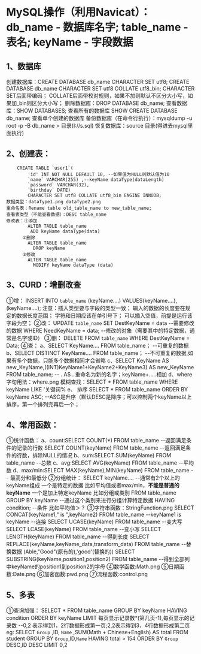 # MySQL操作（利用Navicat）：db_name - 数据库名字; table_name - 表名; keyName - 字段数据

## 1、数据库

   创建数据库：CREATE DATABASE db_name CHARACTER SET utf8;
            CREATE DATABASE db_name CHARACTER SET utf8 COLLATE utf8_bin;
            CHARACTER SET后面带编码； COLLATE后面带校对规则，如果不加则默认不区分大小写，如果加_bin则区分大小写；
   删除数据库：DROP DATABASE db_name;
   查看数据库：SHOW DATABASES; 查看所有的数据库
            SHOW CREATE DATABASE db_name; 查看单个创建的数据库
   备份数据库（在命令行执行）：mysqldump -u root -p -B db_name > 目录(I://s.sql)
   恢复数据库：source 目录(得进去mysql里面执行)

## 2、创建表： 

        CREATE TABLE `user1`(
            'id' INT NOT NULL DEFAULT 10, --如果值为NULL则默认值为10
            `name` VARCHAR(255) ,--keyName dataType(dataLength)
            `password` VARCHAR(32),
            `birthday` DATE)
            CHARACTER SET utf8 COLLATE utf8_bin ENGINE INNODB;
    数据类型：dataType1.png dataType2.png
    重命名表：Rename table old_table_name to new_table_name;
    查看表类型（不能查看数据）：DESC table_name
    修改表：①添加
            ALTER TABLE table_name
             ADD keyName dataType(data)
          ②删除
            ALTER TABLE table_name
              DROP keyName
          ③修改
            ALTER TABLE table_name
              MODIFY keyName dataType (data)

## 3、CURD：增删改查 

  ①增：
    INSERT INTO `table_name` (keyName....)
     VALUES(keyName....),
          (keyName....);
    注意：插入类型要与字段的类型一致； 输入的数据的长度要在规定的数据长度范围；
         字符和日期应该在单引号下； 可以插入空值，前提是运行该字段为空；
  ②改：
    UPDATE `table_name`
    SET DestKeyName = data  --需要修改的数据
       WHERE NeedKeyName = data;  --修改的对象（需要其中的特定数据，通常是名字或ID）
  ③删：
    DELETE FROM `table_name`
       WHERE  DestKeyName = Data;
  ④查：
    a、SELECT KeyName.... FROM table_name； --可重复的数据
    b、SELECT DISTINCT KeyName.... FROM table_name； --不可重复的数据,如果有多个数据，只能多个数据相同才会省略
    c、SELECT KeyName AS new_KeyName,((INT)KeyName1+KeyName2+KeyName3) AS new_KeyName FROM table_name;
    -- . AS . 重命名为新的名字；keyName+.....相加
    d、where字句用法：where.png
      模糊查找：SELECT * FROM table_name
                  WHERE keyName LIKE '关键词% 
    e、 排序 
        SELECT * FROM table_name
            ORDER BY keyName ASC; --ASC是升序（默认DESC是降序；可以控制两个keyName以上排序，第一个排列完再后一个；

## 4、常用函数：

  ①统计函数：
   a、count:SELECT COUNT(*) FROM table_name --返回满足条件的记录的行数 
            SELECT COUNT(keyName) FROM table_name --返回满足条件的行数，排除NULL的情况
   b、sum:SELECT SUM(keyName) FROM table_name --总数
   c、avg:SELECT AVG(keyName) FROM table_name --平均数
   d、max/min:SELECT MAX(keyName),MIN(keyName) FROM table_name -- 最高分和最低分
  ②分组统计：
    SELECT keyName....  --通常有2个以上的keyName组成 一个是特定的数据 比如平均值或者max/min，**不能是普通的keyName** 一个是加上特定keyName 比如分组或类别
        FROM table_name GROUP BY keyName  --通过这个类别来进行分组计算特定数据
        HAVING condition; --条件 比如平均值＞？
  ③字符串函数：StringFunction.png
    SELECT CONCAT(keyName1," is ",keyName2) FROM table_name --keyName1 is keyName --连接
    SELECT UCASE(keyName) FROM table_name --变大写
    SELECT LCASE(keyName) FROM table_name --变小写
    SELECT LENGTH(keyName) FROM table_name --得到长度
    SELECT REPLACE(keyName,keyName_data,transform_data) FROM table_name --替换数据 (Able,"Good"(原有的),'good'(替换的))
    SELECT SUBSTRING(keyName,position1,position2) FROM table_name --得到全部列中keyName的position1到position2的字母 
  ④数学函数:Math.png
  ⑤日期函数:Date.png
  ⑥加密函数:pwd.png
  ⑦流程函数:control.png

## 5、多表

   ①查询加强：
    SELECT * FROM table_name
      GROUP BY keyName
        HAVING condition
            ORDER BY keyName
                LIMIT 每页显示记录数*(第几页-1),每页显示的记录数  --0,2 表示得到1，2行数据形成第一页;2,2表示得到3，4行数据形成第二页
    eg:
    SELECT `Group` ,ID, `Name` ,SUM(Math + Chinese+English) AS total FROM student
        GROUP BY `Group`,ID,`Name`
            HAVING total > 154
                ORDER BY `Group` DESC,ID DESC
                   LIMIT 0,2
    